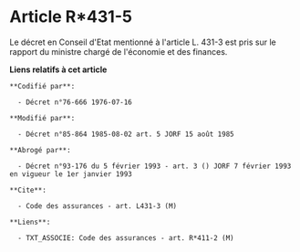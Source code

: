 # Article R*431-5

Le décret en Conseil d'Etat mentionné à l'article L. 431-3 est pris sur le rapport du ministre chargé de l'économie et des
finances.

**Liens relatifs à cet article**

	**Codifié par**:

	  - Décret n°76-666 1976-07-16

	**Modifié par**:

	  - Décret n°85-864 1985-08-02 art. 5 JORF 15 août 1985

	**Abrogé par**:

	  - Décret n°93-176 du 5 février 1993 - art. 3 () JORF 7 février 1993 en vigueur le 1er janvier 1993

	**Cite**:

	  - Code des assurances - art. L431-3 (M)

	**Liens**:

	  - TXT_ASSOCIE: Code des assurances - art. R*411-2 (M)
